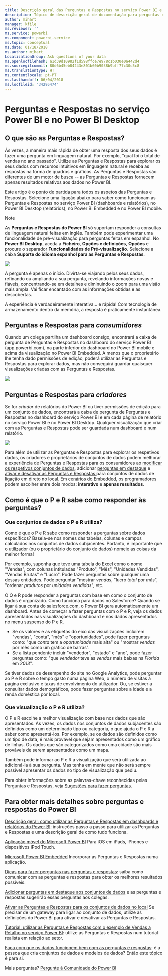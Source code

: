 ```yaml
---
title: Descrição geral das Perguntas e Respostas no serviço Power BI e no Desktop
description: Tópico de descrição geral de documentação para perguntas e respostas sobre linguagem natural em consultas do Power BI.
author: mihart
manager: kfile
ms.reviewer: ''
ms.service: powerbi
ms.component: powerbi-service
ms.topic: conceptual
ms.date: 01/18/2018
ms.author: mihart
LocalizationGroup: Ask questions of your data
ms.openlocfilehash: a1d39d10982f1d598ffce7e978c1b030e0a442d4
ms.sourcegitcommit: 80d6b45eb84243e801b60b9038b9bff77c30d5c8
ms.translationtype: HT
ms.contentlocale: pt-PT
ms.lasthandoff: 06/04/2018
ms.locfileid: "34295474"
---
```

# <a name="qa-in-power-bi-service-and-power-bi-desktop"></a>Perguntas e Respostas no serviço Power BI e no Power BI Desktop
## <a name="what-is-qa"></a>O que são as Perguntas e Respostas?
Às vezes, a maneira mais rápida de obter uma resposta dos seus dados é fazer uma pergunta em linguagem natural. Por exemplo, "qual foi o total de vendas no ano passado".  Utilize as Perguntas e Respostas para explorar os seus dados com recursos intuitivos em linguagem natural e receba as respostas na forma de quadros e gráficos. As Perguntas e Respostas são diferentes de um motor de busca -- as Perguntas e Respostas fornecem apenas resultados relativos aos dados no Power BI.

Este artigo é o ponto de partida para todos os aspetos das Perguntas e Respostas. Selecione uma ligação abaixo para saber como funcionam as Perguntas e Respostas no serviço Power BI (dashboards e relatórios), no Power BI Desktop (relatórios), no Power BI Embedded e no Power BI mobile.  

> [!NOTE]
> As **Perguntas e Respostas do Power BI** só suportam responder a consultas de linguagem natural feitas em inglês. Também pode experimentar uma funcionalidade de pré-visualização para perguntas feitas em espanhol. No **Power BI Desktop**, aceda a **Ficheiro**, **Opções e definições**, **Opções** e procure o separador **Funcionalidades de Pré-visualização**. Selecione a caixa **Suporte do idioma espanhol para as Perguntas e Respostas**.  
>
>

![](media/power-bi-q-and-a/pbi_qa_boxsalessqft.png)

A pergunta é apenas o início.  Divirta-se viajando pelos seus dados, refinando ou ampliando a sua pergunta, revelando informações novas e fiáveis, concentrando-se em detalhes e diminuindo o zoom para uma visão mais ampla. Vai ficar encantado com as informações obtidas e as descobertas.

A experiência é verdadeiramente interativa... e rápida! Com tecnologia de armazenamento dentro da memória, a resposta é praticamente instantânea.

##  <a name="qa-for-consumers"></a>Perguntas e Respostas para *consumidores*
Quando um colega partilha um dashboard consigo, encontrará a caixa de pergunta de Perguntas e Respostas no dashboard do serviço Power BI (app.powerbi.com), na parte inferior do dashboard no Power BI mobile e acima da visualização no Power BI Embedded. A menos que o proprietário lhe tenha dado permissões de edição, poderá utilizar as Perguntas e Respostas para explorar dados, mas não conseguirá guardar quaisquer visualizações criadas com as Perguntas e Respostas.

![](media/power-bi-q-and-a/powerbi-qna.png)

## <a name="qa-for-creators"></a>Perguntas e Respostas para *criadores*
Se for *criador* de relatórios do Power BI ou tiver permissões de edição para um conjunto de dados, encontrará a caixa de pergunta de Perguntas e Respostas no dashboard do serviço Power BI e em cada página de relatório no serviço Power BI e no Power BI Desktop. Qualquer visualização que criar com as Perguntas e Respostas pode ser guardada num dashboard e num relatório.

![](media/power-bi-q-and-a/power-bi-desktop.png)

Para além de utilizar as Perguntas e Respostas para explorar os respetivos dados, os criadores e proprietários de conjuntos de dados podem melhorar a experiência de Perguntas e Respostas para os consumidores ao [modificar os respetivos conjuntos de dados](service-prepare-data-for-q-and-a.md), adicionar [perguntas em destaque](service-q-and-a-create-featured-questions.md) e [ativar e desativar as Perguntas e Respostas ](service-q-and-a-direct-query.md) para conjuntos de dados de ligação em direto no local. Em [cenários do Embedded](developer/qanda.md), os programadores podem escolher entre dois modos: **interativo** e **apenas resultados**.

## <a name="how-does-qa-know-how-to-answer-questions"></a>Como é que o P e R sabe como responder às perguntas?
### <a name="which-datasets-does-qa-use"></a>Que conjuntos de dados o P e R utiliza?
Como é que o P e R sabe como responder a perguntas sobre dados específicos? Baseia-se nos nomes das tabelas, colunas e campos calculados nos conjuntos de dados subjacentes. Portanto, é importante que o utilizador (ou o proprietário do conjunto de dados) nomeie as coisas da melhor forma!

Por exemplo, suponha que teve uma tabela do Excel como o nome "Vendas", com colunas intituladas "Produto", "Mês", "Unidades Vendidas", "Vendas Brutas" e "Lucro". Pode fazer perguntas sobre qualquer uma dessas entidades.  Pode perguntar "mostrar *vendas*, "lucro *total* por *mês*", "ordenar *produtos* por *unidades vendidas*", etc.

O Q e R pode responder a perguntas com base em como o conjunto de dados é organizado. Como funciona para dados no Salesforce? Quando se ligar à sua conta do salesforce.com, o Power BI gera automaticamente um dashboard.  Antes de começar a fazer perguntas com o P e R, veja os dados apresentados nas visualizações do dashboard e nos dados apresentados no menu suspenso do P e R.

* Se os valores e as etiquetas do eixo das visualizações incluírem "vendas", "conta", "mês" e "oportunidades", pode fazer perguntas como: "que *conta* tem a *oportunidade* mais alta" ou "mostrar *vendas* por mês como um gráfico de barras".
* Se a lista pendente incluir "vendedor", "estado" e "ano", pode fazer perguntas como: "que *vendedor* teve as *vendas* mais baixas na *Florida* em *2013*".

Se tiver dados de desempenho do site no Google Analytics, pode perguntar ao P e R sobre o tempo gasto numa página Web, o número de visitas à página exclusivo e taxas de envolvimento do utilizador. Ou, se estiver a consultar dados demográficos, pode fazer perguntas sobre a idade e a renda doméstica por local.

### <a name="which-visualization-does-qa-use"></a>Que visualização o P e R utiliza?
O P e R escolhe a melhor visualização com base nos dados que são apresentados. Às vezes, os dados nos conjuntos de dados subjacentes são definidos como um determinado tipo ou categoria, o que ajuda o P e R a saber como apresentá-los. Por exemplo, se os dados são definidos como um tipo de data, é mais provável que sejam apresentados como um gráfico de linhas. Os dados que são categorizados como uma cidade são mais prováveis de serem apresentados como um mapa.

Também pode informar ao P e R a visualização que será utilizada ao adicioná-la à sua pergunta. Mas tenha em mente que não será sempre possível apresentar os dados no tipo de visualização que pediu.

Para obter informações sobre as palavras-chave reconhecidas pelas Perguntas e Respostas, veja [Sugestões para fazer perguntas](service-q-and-a-tips.md).


## <a name="for-more-details-about-power-bi-qa"></a>Para obter mais detalhes sobre perguntas e respostas do Power BI
[Descrição geral: como utilizar as Perguntas e Respostas em dashboards e relatórios do Power BI](power-bi-tutorial-q-and-a.md): instruções passo a passo para utilizar as Perguntas e Respostas e uma descrição geral de como tudo funciona.

[Aplicação móvel do Microsoft Power BI](mobile-apps-ios-qna.md) Para iOS em iPads, iPhones e dispositivos iPod Touch.

[Microsoft Power BI Embedded](developer/qanda.md) Incorporar as Perguntas e Respostas numa aplicação.

[Dicas para fazer perguntas nas perguntas e respostas](service-q-and-a-tips.md): saiba como comunicar com as perguntas e respostas para obter os melhores resultados possíveis.

[Adicionar perguntas em destaque aos conjuntos de dados](service-q-and-a-create-featured-questions.md) e as perguntas e respostas sugerirão essas perguntas aos colegas.

[Ativar as Perguntas e Respostas para os conjuntos de dados no local](service-q-and-a-direct-query.md) Se precisar de um gateway para ligar ao conjunto de dados, utilize as definições do Power BI para ativar e desativar as Perguntas e Respostas.

[Tutorial: utilizar as Perguntas e Respostas com o exemplo de Vendas a Retalho no serviço Power BI](power-bi-visualization-introduction-to-q-and-a.md): utilize as Perguntas e Respostas num tutorial realista em relação ao setor.

[Faça com que os dados funcionem bem com as perguntas e respostas](service-prepare-data-for-q-and-a.md): é a pessoa que cria conjuntos de dados e modelos de dados?  Então este tópico é para si.

Mais perguntas? [Pergunte à Comunidade do Power BI](http://community.powerbi.com/)
